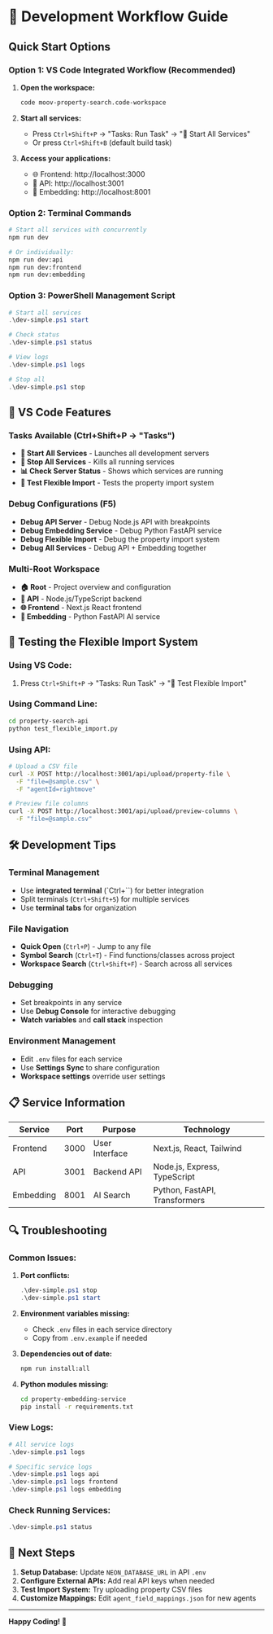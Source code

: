 # 🚀 Development Workflow Guide

## Quick Start Options

### Option 1: VS Code Integrated Workflow (Recommended)

1. **Open the workspace:**
   ```bash
   code moov-property-search.code-workspace
   ```

2. **Start all services:**
   - Press `Ctrl+Shift+P` → "Tasks: Run Task" → "🚀 Start All Services"
   - Or press `Ctrl+Shift+B` (default build task)

3. **Access your applications:**
   - 🌐 Frontend: http://localhost:3000
   - 🚀 API: http://localhost:3001  
   - 🧠 Embedding: http://localhost:8001

### Option 2: Terminal Commands

```bash
# Start all services with concurrently
npm run dev

# Or individually:
npm run dev:api
npm run dev:frontend  
npm run dev:embedding
```

### Option 3: PowerShell Management Script

```powershell
# Start all services
.\dev-simple.ps1 start

# Check status
.\dev-simple.ps1 status

# View logs
.\dev-simple.ps1 logs

# Stop all
.\dev-simple.ps1 stop
```

## 🔧 VS Code Features

### Tasks Available (Ctrl+Shift+P → "Tasks")
- **🚀 Start All Services** - Launches all development servers
- **🛑 Stop All Services** - Kills all running services
- **📊 Check Server Status** - Shows which services are running
- **🧪 Test Flexible Import** - Tests the property import system

### Debug Configurations (F5)
- **Debug API Server** - Debug Node.js API with breakpoints
- **Debug Embedding Service** - Debug Python FastAPI service
- **Debug Flexible Import** - Debug the property import system
- **Debug All Services** - Debug API + Embedding together

### Multi-Root Workspace
- **🏠 Root** - Project overview and configuration
- **🚀 API** - Node.js/TypeScript backend
- **🌐 Frontend** - Next.js React frontend  
- **🧠 Embedding** - Python FastAPI AI service

## 📱 Testing the Flexible Import System

### Using VS Code:
1. Press `Ctrl+Shift+P` → "Tasks: Run Task" → "🧪 Test Flexible Import"

### Using Command Line:
```bash
cd property-search-api
python test_flexible_import.py
```

### Using API:
```bash
# Upload a CSV file
curl -X POST http://localhost:3001/api/upload/property-file \
  -F "file=@sample.csv" \
  -F "agentId=rightmove"

# Preview file columns
curl -X POST http://localhost:3001/api/upload/preview-columns \
  -F "file=@sample.csv"
```

## 🛠️ Development Tips

### Terminal Management
- Use **integrated terminal** (`Ctrl+``) for better integration
- Split terminals (`Ctrl+Shift+5`) for multiple services
- Use **terminal tabs** for organization

### File Navigation
- **Quick Open** (`Ctrl+P`) - Jump to any file
- **Symbol Search** (`Ctrl+T`) - Find functions/classes across project
- **Workspace Search** (`Ctrl+Shift+F`) - Search across all services

### Debugging
- Set breakpoints in any service
- Use **Debug Console** for interactive debugging
- **Watch variables** and **call stack** inspection

### Environment Management
- Edit `.env` files for each service
- Use **Settings Sync** to share configuration
- **Workspace settings** override user settings

## 📋 Service Information

| Service | Port | Purpose | Technology |
|---------|------|---------|------------|
| Frontend | 3000 | User Interface | Next.js, React, Tailwind |
| API | 3001 | Backend API | Node.js, Express, TypeScript |
| Embedding | 8001 | AI Search | Python, FastAPI, Transformers |

## 🔍 Troubleshooting

### Common Issues:

1. **Port conflicts:**
   ```powershell
   .\dev-simple.ps1 stop
   .\dev-simple.ps1 start
   ```

2. **Environment variables missing:**
   - Check `.env` files in each service directory
   - Copy from `.env.example` if needed

3. **Dependencies out of date:**
   ```bash
   npm run install:all
   ```

4. **Python modules missing:**
   ```bash
   cd property-embedding-service
   pip install -r requirements.txt
   ```

### View Logs:
```powershell
# All service logs
.\dev-simple.ps1 logs

# Specific service logs  
.\dev-simple.ps1 logs api
.\dev-simple.ps1 logs frontend
.\dev-simple.ps1 logs embedding
```

### Check Running Services:
```powershell
.\dev-simple.ps1 status
```

## 🎯 Next Steps

1. **Setup Database:** Update `NEON_DATABASE_URL` in API `.env`
2. **Configure External APIs:** Add real API keys when needed
3. **Test Import System:** Try uploading property CSV files
4. **Customize Mappings:** Edit `agent_field_mappings.json` for new agents

---

**Happy Coding! 🎉**